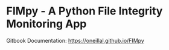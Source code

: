 # FIMpy - A Python File Integrity Monitoring App

Gitbook Documentation: https://oneillal.github.io/FIMpy
